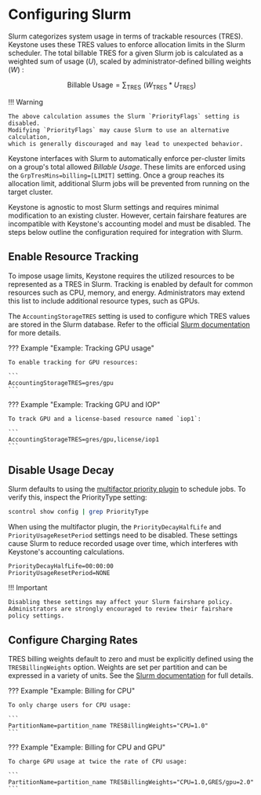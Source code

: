 # Configuring Slurm

Slurm categorizes system usage in terms of trackable resources (TRES).
Keystone uses these TRES values to enforce allocation limits in the Slurm scheduler.
The total billable TRES for a given Slurm job is calculated as a weighted sum of usage $\left ( U \right )$, 
scaled by administrator-defined billing weights $\left ( W \right )$ :

$$ 
\text{Billable Usage} = \sum_\text{TRES} \,\, \left ( W_\text{TRES} * U_\text{TRES} \right )
$$

!!! Warning

    The above calculation assumes the Slurm `PriorityFlags` setting is disabled.
    Modifying `PriorityFlags` may cause Slurm to use an alternative calculation, 
    which is generally discouraged and may lead to unexpected behavior.

Keystone interfaces with Slurm to automatically enforce per-cluster limits on a group's total allowed *Billable Usage*.
These limits are enforced using the `GrpTresMins=billing=[LIMIT]` setting.
Once a group reaches its allocation limit, additional Slurm jobs will be prevented from running on the target cluster.

Keystone is agnostic to most Slurm settings and requires minimal modification to an existing cluster.
However, certain fairshare features are incompatible with Keystone's accounting model and must be disabled.
The steps below outline the configuration required for integration with Slurm.

## Enable Resource Tracking

To impose usage limits, Keystone requires the utilized resources to be represented as a TRES in Slurm.
Tracking is enabled by default for common resources such as CPU, memory, and energy.
Administrators may extend this list to include additional resource types, such as GPUs.

The `AccountingStorageTRES` setting is used to configure which TRES values are stored in the Slurm database.
Refer to the official [Slurm documentation](https://slurm.schedmd.com/tres.html#conf) for more details.

??? Example "Example: Tracking GPU usage"

    To enable tracking for GPU resources:

    ```
    AccountingStorageTRES=gres/gpu
    ```

??? Example "Example: Tracking GPU and IOP"

    To track GPU and a license-based resource named `iop1`:

    ```
    AccountingStorageTRES=gres/gpu,license/iop1
    ```

## Disable Usage Decay

Slurm defaults to using the [multifactor priority plugin](https://slurm.schedmd.com/priority_multifactor.html) to schedule jobs.
To verify this, inspect the PriorityType setting:

```bash
scontrol show config | grep PriorityType
```

When using the multifactor plugin, the `PriorityDecayHalfLife` and `PriorityUsageResetPeriod` settings need to be disabled.
These settings cause Slurm to reduce recorded usage over time, which interferes with Keystone's accounting calculations.

```
PriorityDecayHalfLife=00:00:00
PriorityUsageResetPeriod=NONE
```

!!! Important

    Disabling these settings may affect your Slurm fairshare policy.  
    Administrators are strongly encouraged to review their fairshare policy settings.

## Configure Charging Rates

TRES billing weights default to zero and must be explicitly defined using the `TRESBillingWeights` option.
Weights are set per partition and can be expressed in a variety of units.
See the [Slurm documentation](https://slurm.schedmd.com/tres.html) for full details.

??? Example "Example: Billing for CPU"

    To only charge users for CPU usage:

    ```
    PartitionName=partition_name TRESBillingWeights="CPU=1.0"
    ```

??? Example "Example: Billing for CPU and GPU"

    To charge GPU usage at twice the rate of CPU usage:

    ```
    PartitionName=partition_name TRESBillingWeights="CPU=1.0,GRES/gpu=2.0"
    ```
